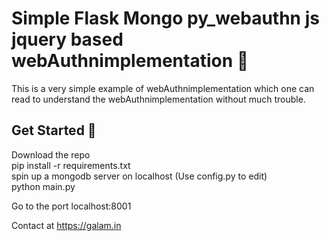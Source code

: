 # Simple Flask Mongo py_webauthn js jquery based webAuthnimplementation 📝  
This is a very simple example of webAuthnimplementation which one can read to
understand the webAuthnimplementation without much trouble.  

## Get Started 🚀  
Download the repo \
pip install -r requirements.txt \
spin up a mongodb server on localhost (Use config.py to edit)\
python main.py 


Go to the port localhost:8001

Contact at https://galam.in
